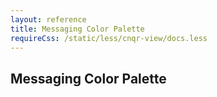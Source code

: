 ```yaml
---
layout: reference
title: Messaging Color Palette
requireCss: /static/less/cnqr-view/docs.less
---
```


## Messaging Color Palette ##
